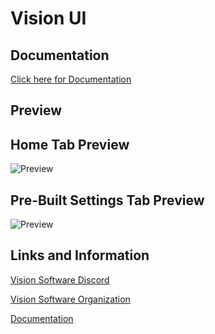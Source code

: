 # Vision UI


## Documentation

[Click here for Documentation][Docs]

## Preview

## Home Tab Preview

<img align="center" alt="Preview" src="https://i.imgur.com/rhxDw5H.png" />


## Pre-Built Settings Tab Preview

<img align="center" alt="Preview" src="https://i.imgur.com/k31DsBV.png" />




## Links and Information

[Vision Software Discord][discord]

[Vision Software Organization][organization]

[Documentation][Docs]

[organization]: https://github.com/Vision-Software-LLC
[discord]: https://discord.gg/vision-hub
[Docs]: https://github.com/Vision-Software-LLC/Vision-UI/blob/main/Documentation.md
